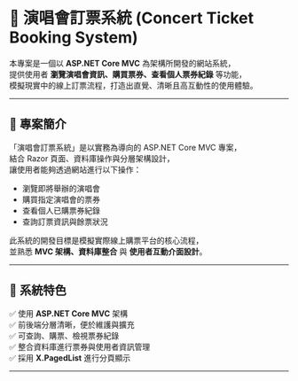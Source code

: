 # 🎫 演唱會訂票系統 (Concert Ticket Booking System)

本專案是一個以 **ASP.NET Core MVC** 為架構所開發的網站系統，  
提供使用者 **瀏覽演唱會資訊、購買票券、查看個人票券紀錄** 等功能，  
模擬現實中的線上訂票流程，打造出直覺、清晰且高互動性的使用體驗。  

---

## 📘 專案簡介

「演唱會訂票系統」是以實務為導向的 ASP.NET Core MVC 專案，  
結合 Razor 頁面、資料庫操作與分層架構設計，  
讓使用者能夠透過網站進行以下操作：

- 瀏覽即將舉辦的演唱會  
- 購買指定演唱會的票券  
- 查看個人已購票券紀錄  
- 查詢訂票資訊與餘票狀況  

此系統的開發目標是模擬實際線上購票平台的核心流程，  
並熟悉 **MVC 架構、資料庫整合** 與 **使用者互動介面設計**。

---

## 🎯 系統特色

✅ 使用 **ASP.NET Core MVC** 架構  
✅ 前後端分層清晰，便於維護與擴充  
✅ 可查詢、購票、檢視票券紀錄  
✅ 整合資料庫進行票券與使用者資訊管理  
✅ 採用 **X.PagedList** 進行分頁顯示  

---

